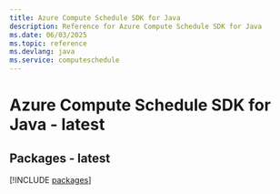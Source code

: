 ```yaml
---
title: Azure Compute Schedule SDK for Java
description: Reference for Azure Compute Schedule SDK for Java
ms.date: 06/03/2025
ms.topic: reference
ms.devlang: java
ms.service: computeschedule
---
```

# Azure Compute Schedule SDK for Java - latest
## Packages - latest
[!INCLUDE [packages](compute-schedule-index.md)]